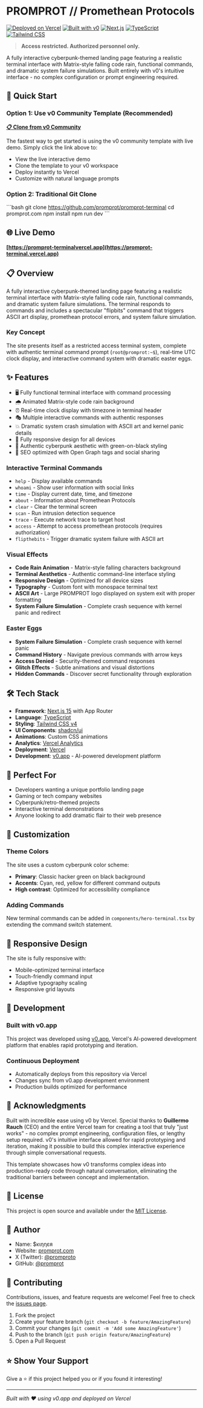 # PROMPROT // Promethean Protocols

[![Deployed on Vercel](https://img.shields.io/badge/Deployed%20on-Vercel-black?style=for-the-badge&logo=vercel)](https://vercel.com/promprotprojects/v0-vercel-ai-comparison)
[![Built with v0](https://img.shields.io/badge/Built%20with-v0.app-black?style=for-the-badge)](https://v0.app/chat/projects/g7RYLC66p8F)
[![Next.js](https://img.shields.io/badge/Next.js-15-black?style=for-the-badge&logo=next.js)](https://nextjs.org/)
[![TypeScript](https://img.shields.io/badge/TypeScript-5-blue?style=for-the-badge&logo=typescript)](https://www.typescriptlang.org/)
[![Tailwind CSS](https://img.shields.io/badge/Tailwind_CSS-4-38B2AC?style=for-the-badge&logo=tailwind-css)](https://tailwindcss.com/)

> **Access restricted. Authorized personnel only.**

A fully interactive cyberpunk-themed landing page featuring a realistic terminal interface with Matrix-style falling code rain, functional commands, and dramatic system failure simulations. Built entirely with v0's intuitive interface - no complex configuration or prompt engineering required.

## 🚀 Quick Start

### Option 1: Use v0 Community Template (Recommended)
**[📋 Clone from v0 Community](https://v0.app/community/cyberpunk-terminal-landing-page-8JxLcDfLPsc?b=b_94iBUcP8HMa)**

The fastest way to get started is using the v0 community template with live demo. Simply click the link above to:
- View the live interactive demo
- Clone the template to your v0 workspace
- Deploy instantly to Vercel
- Customize with natural language prompts

### Option 2: Traditional Git Clone
\`\`\`bash
git clone https://github.com/promprot/promprot-terminal
cd promprot.com
npm install
npm run dev
\`\`\`

## 🌐 Live Demo
**[https://promprot-terminalvercel.app](https://promprot-terminal.vercel.app)**

## 📋 Overview

A fully interactive cyberpunk-themed landing page featuring a realistic terminal interface with Matrix-style falling code rain, functional commands, and dramatic system failure simulations. The terminal responds to commands and includes a spectacular "flipbits" command that triggers ASCII art display, promethean protocol errors, and system failure simulation.

### Key Concept

The site presents itself as a restricted access terminal system, complete with authentic terminal command prompt (`root@promprot:~$`), real-time UTC clock display, and interactive command system with dramatic easter eggs.

## ✨ Features

- 🖥️ Fully functional terminal interface with command processing
- 🌧️ Animated Matrix-style code rain background
- ⏰ Real-time clock display with timezone in terminal header
- 🎭 Multiple interactive commands with authentic responses
- 💥 Dramatic system crash simulation with ASCII art and kernel panic details
- 📱 Fully responsive design for all devices
- 🎨 Authentic cyberpunk aesthetic with green-on-black styling
- 🔗 SEO optimized with Open Graph tags and social sharing

### Interactive Terminal Commands
- `help` - Display available commands
- `whoami` - Show user information with social links
- `time` - Display current date, time, and timezone
- `about` - Information about Promethean Protocols
- `clear` - Clear the terminal screen
- `scan` - Run intrusion detection sequence
- `trace` - Execute network trace to target host
- `access` - Attempt to access promethean protocols (requires authorization)
- `flipthebits` - Trigger dramatic system failure with ASCII art
<!-- Removed reference to /stopcode redirect -->

### Visual Effects
- **Code Rain Animation** - Matrix-style falling characters background
- **Terminal Aesthetics** - Authentic command-line interface styling
- **Responsive Design** - Optimized for all device sizes
- **Typography** - Custom font with monospace terminal text
- **ASCII Art** - Large PROMPROT logo displayed on system exit with proper formatting
- **System Failure Simulation** - Complete crash sequence with kernel panic and redirect

### Easter Eggs
- **System Failure Simulation** - Complete crash sequence with kernel panic
- **Command History** - Navigate previous commands with arrow keys
- **Access Denied** - Security-themed command responses
- **Glitch Effects** - Subtle animations and visual distortions
- **Hidden Commands** - Discover secret functionality through exploration

## 🛠️ Tech Stack

- **Framework**: [Next.js 15](https://nextjs.org/) with App Router
- **Language**: [TypeScript](https://www.typescriptlang.org/)
- **Styling**: [Tailwind CSS v4](https://tailwindcss.com/)
- **UI Components**: [shadcn/ui](https://ui.shadcn.com/)
- **Animations**: Custom CSS animations
- **Analytics**: [Vercel Analytics](https://vercel.com/analytics)
- **Deployment**: [Vercel](https://vercel.com/)
- **Development**: [v0.app](https://v0.app/) - AI-powered development platform

## 🎯 Perfect For
- Developers wanting a unique portfolio landing page
- Gaming or tech company websites
- Cyberpunk/retro-themed projects
- Interactive terminal demonstrations
- Anyone looking to add dramatic flair to their web presence

## 🎨 Customization

### Theme Colors
The site uses a custom cyberpunk color scheme:
- **Primary**: Classic hacker green on black background
- **Accents**: Cyan, red, yellow for different command outputs
- **High contrast**: Optimized for accessibility compliance

### Adding Commands
New terminal commands can be added in `components/hero-terminal.tsx` by extending the command switch statement.
<!-- Removed flipbits stopcode redirect reference -->

## 📱 Responsive Design

The site is fully responsive with:
- Mobile-optimized terminal interface
- Touch-friendly command input
- Adaptive typography scaling
- Responsive grid layouts

## 🔧 Development

### Built with v0.app
This project was developed using [v0.app](https://v0.app/), Vercel's AI-powered development platform that enables rapid prototyping and iteration.

### Continuous Deployment
- Automatically deploys from this repository via Vercel
- Changes sync from v0.app development environment
- Production builds optimized for performance

## 🙏 Acknowledgments
Built with incredible ease using v0 by Vercel. Special thanks to **Guillermo Rauch** (CEO) and the entire Vercel team for creating a tool that truly "just works" - no complex prompt engineering, configuration files, or lengthy setup required. v0's intuitive interface allowed for rapid prototyping and iteration, making it possible to build this complex interactive experience through simple conversational requests.

This template showcases how v0 transforms complex ideas into production-ready code through natural conversation, eliminating the traditional barriers between concept and implementation.

## 📄 License

This project is open source and available under the [MIT License](LICENSE).

## 👤 Author
- Name: $κιηηεя
- Website: [promprot.com](https://promprot.com)
- X (Twitter): [@promproto](https://x.com/promproto)
- GitHub: [@promprot](https://github.com/promprot)

## 🤝 Contributing

Contributions, issues, and feature requests are welcome! Feel free to check the [issues page](https://github.com/promprot/promprot.com/issues).

1. Fork the project
2. Create your feature branch (`git checkout -b feature/AmazingFeature`)
3. Commit your changes (`git commit -m 'Add some AmazingFeature'`)
4. Push to the branch (`git push origin feature/AmazingFeature`)
5. Open a Pull Request

## ⭐ Show Your Support

Give a ⭐️ if this project helped you or if you found it interesting!

---

*Built with ❤️ using v0.app and deployed on Vercel*
